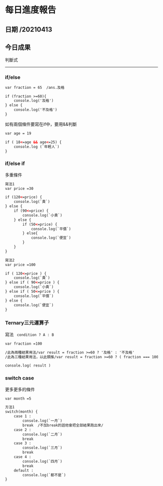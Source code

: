 每日進度報告
======
日期 /20210413
---
今日成果
---
判斷式
***
### if/else

```html
var fraction = 65  /ans.及格

if (fraction >=60){
    console.log('及格')
} else {
    console.log('不及格')
}
```
如有兩個條件要寫在if中，要用&&判斷 

```html
var age = 19

if ( 18<=age && age<=25) {
    console.log (`年輕人`)
}
```

### if/else if

多重條件

```html
寫法1
var price =30

if (120<=price) {
    console.log(`貴`)
} else {
    if (90<=price) {
        console.log(`小貴`)
    } else {
        if (50<=price) {
            console.log(`平價`)
        } else{
            console.log(`便宜`)
        }
    }
}

寫法2
var price =100

if ( 120<=price ) {
    console.log(`貴`)
} else if ( 90<=price ) {
    console.log(`小貴`)
} else if ( 50<=price ) {
    console.log(`平價`)
} else {
    console.log(`便宜`)
}
```

### Ternary三元運算子
寫法 ` condition ? A : B`

```html
var fraction =100 

/此為兩種結果用法/var result = fraction >=60 ? '及格' : '不及格' 
/此為三種結果用法，以此類推/var result = fraction >=60 ? ( fraction === 100 ? `you are no1!` : `fail` ) : 'pass'

console.log( result )  
```
### switch case
更多更多的條件

```html
var month =5

方法1
switch(month) {
    case 1 :
        console.log(`一月`)
        break  /不加break的話他會把全部結果跑出來/
    case 2 :
        console.log(`二月`)
        break
    case 3 :
        console.log(`三月`)
        break
    case 4 :
        console.log(`四月`)
        break
    default :
        console.log(`都不是`)
}
```